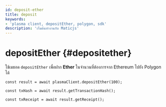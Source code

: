 ```yaml
---
id: deposit-ether
title: deposit
keywords:
- 'plasma client, depositEther, polygon, sdk'
description: 'เริ่มต้นทำงานกับ Maticjs'
---
```


# depositEther {#depositether}

ใช้เมธอด `depositEther` เพื่อฝาก **Ether** ในจำนวนที่ต้องการจาก Ethereum ไปยัง Polygon ได้


```
const result = await plasmaClient.depositEther(100);

const txHash = await result.getTransactionHash();

const txReceipt = await result.getReceipt();

```
